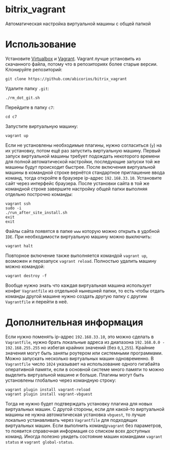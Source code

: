 # bitrix_vagrant
Автоматическая настройка виртуальной машины с общей папкой
# Использование
Установите [Virtualbox](https://www.virtualbox.org/wiki/Downloads) и [Vagrant](https://www.vagrantup.com/downloads.html).
Vagrant лучше установить из скачанного файла, потому что в репозиториях более старые версии.
Клонируйте репозиторий:
```
git clone https://github.com/abicorios/bitrix_vagrant
```
Удалите папку `.git`:
```
./rm_dot_git.sh
```
Перейдите в папку `c7`:
```
cd c7
```
Запустите виртуальную машину:
```
vagrant up
```
Если не установлены необходимые плагины, нужно согласиться (`y`) на их установку, потом ещё раз запустить виртуальную машину.
Первый запуск виртуальной машины требует подождать некоторого времени для полной автоматической настройки, последующие запуски той же машины будут происходит быстрее.
После включения виртуальной машины в командной строке вернётся стандартное приглашение ввода команд, тогда откройте в браузере ip-адрес `192.168.33.10`.
Установите сайт через интерфейс браузера.
После установки сайта в той же командной строке завершите настройку общей папки выполняя отдельно построчно команды:
```
vagrant ssh
sudo -i
./run_after_site_install.sh
exit
exit
```
Файлы сайта появятся в папке `www` которую можно открыть в удобной `IDE`.
При необходимости виртуальную машину можно выключить:
```
vagrant halt
```
Повторное включение также выполняется командой `vagrant up`, возможен и перезапуск `vagrant reload`. Полностью удалить машину можно командой:
```
vagrant destroy -f
```
Вообще нужно знать что каждая виртуальная машина использует конфиг `Vagrantfile` из отдельной нынешней папки, то есть чтобы отдать команды другой машине нужно создать другую папку с другим `Vagrantfile` и перейти в неё.
# Дополнительная информация
Если нужно поменять ip-адрес `192.168.33.10`, это можно сделать в `Vagrantfile`, нужно брать локальные адреса из диапазона `192.168.0.0 - 192.168.255.255` но избегая крайних значений (без `0`,`1`,`255`). Крайние значения могут быть заняты роутером или системными программами. Можно запускать несколько виртуальных машин одновременно. В `Vagrantfile` число `1024` указывает на использование одного гигабайта оперативной памяти, если в основной системе много памяти то можно выделить виртуальной машине и больше. Плагины могут быть установлены глобально через командную строку:
```
vagrant plugin install vagrant-reload
vagrant plugin install vagrant-vbguest
```
Тогда не нужно будет подтверждать установку плагина для новых виртуальных машин. С другой стороны, если для какой-то виртуальной машины не нужна автоматическая установка `vbguest`, то лучше локально устанавливать через `Vagrantfile` для подходящих виртуальных машин.
Если выполнить команду`vagrant` без параметров, то появится справочная информация со списком всех доступных команд. Иногда полезно увидеть состояние машин командами `vagrant status` и `vagrant global-status`.

